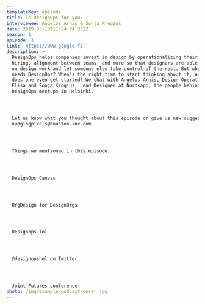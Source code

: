 ```yaml
---
templateKey: episode
title: Is DesignOps for you?
interviewee: Angelos Arnis & Sonja Krogius
date: 2019-05-13T11:24:34.352Z
season: 1
episode: 1
link: 'https://www.google.fi'
description: >-
  DesignOps helps companies invest in design by operationalizing their workflow,
  hiring, alignment between teams, and more so that designers are able to focus
  on design work and let someone else take control of the rest. But who really
  needs DesignOps? When’s the right time to start thinking about it, and how
  does one even get started? We chat with Angelos Arnis, Design Operations at
  Elisa and Sonja Krogius, Lead Designer at Nordkapp, the people behind the
  DesignOps meetups in Helsinki.




  Let us know what you thought about this episode or give us new suggestions at
  nudgingpixels@houston-inc.com




  Things we mentioned in this episode:




  DesignOps Canvas




  OrgDesign for DesignOrgs




  Designops.lol




  @designopshel on Twitter




  Joint Futures conference
photo: /img/example-podcast-cover.jpg
---
```

